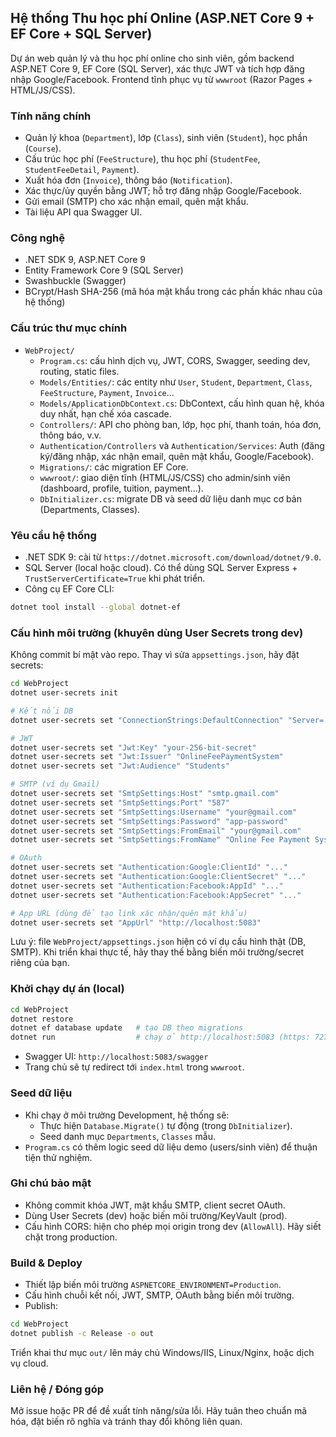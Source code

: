 ## Hệ thống Thu học phí Online (ASP.NET Core 9 + EF Core + SQL Server)

Dự án web quản lý và thu học phí online cho sinh viên, gồm backend ASP.NET Core 9, EF Core (SQL Server), xác thực JWT và tích hợp đăng nhập Google/Facebook. Frontend tĩnh phục vụ từ `wwwroot` (Razor Pages + HTML/JS/CSS).

### Tính năng chính
- Quản lý khoa (`Department`), lớp (`Class`), sinh viên (`Student`), học phần (`Course`).
- Cấu trúc học phí (`FeeStructure`), thu học phí (`StudentFee`, `StudentFeeDetail`, `Payment`).
- Xuất hóa đơn (`Invoice`), thông báo (`Notification`).
- Xác thực/ủy quyền bằng JWT; hỗ trợ đăng nhập Google/Facebook.
- Gửi email (SMTP) cho xác nhận email, quên mật khẩu.
- Tài liệu API qua Swagger UI.

### Công nghệ
- .NET SDK 9, ASP.NET Core 9
- Entity Framework Core 9 (SQL Server)
- Swashbuckle (Swagger)
- BCrypt/Hash SHA-256 (mã hóa mật khẩu trong các phần khác nhau của hệ thống)

### Cấu trúc thư mục chính
- `WebProject/`
  - `Program.cs`: cấu hình dịch vụ, JWT, CORS, Swagger, seeding dev, routing, static files.
  - `Models/Entities/`: các entity như `User`, `Student`, `Department`, `Class`, `FeeStructure`, `Payment`, `Invoice`...
  - `Models/ApplicationDbContext.cs`: DbContext, cấu hình quan hệ, khóa duy nhất, hạn chế xóa cascade.
  - `Controllers/`: API cho phòng ban, lớp, học phí, thanh toán, hóa đơn, thông báo, v.v.
  - `Authentication/Controllers` và `Authentication/Services`: Auth (đăng ký/đăng nhập, xác nhận email, quên mật khẩu, Google/Facebook).
  - `Migrations/`: các migration EF Core.
  - `wwwroot/`: giao diện tĩnh (HTML/JS/CSS) cho admin/sinh viên (dashboard, profile, tuition, payment...).
  - `DbInitializer.cs`: migrate DB và seed dữ liệu danh mục cơ bản (Departments, Classes).

### Yêu cầu hệ thống
- .NET SDK 9: cài từ `https://dotnet.microsoft.com/download/dotnet/9.0`.
- SQL Server (local hoặc cloud). Có thể dùng SQL Server Express + `TrustServerCertificate=True` khi phát triển.
- Công cụ EF Core CLI:
```bash
dotnet tool install --global dotnet-ef
```

### Cấu hình môi trường (khuyên dùng User Secrets trong dev)
Không commit bí mật vào repo. Thay vì sửa `appsettings.json`, hãy đặt secrets:
```bash
cd WebProject
dotnet user-secrets init

# Kết nối DB
dotnet user-secrets set "ConnectionStrings:DefaultConnection" "Server=.;Database=OnlineFeeDb;Trusted_Connection=True;TrustServerCertificate=True;MultipleActiveResultSets=True"

# JWT
dotnet user-secrets set "Jwt:Key" "your-256-bit-secret"
dotnet user-secrets set "Jwt:Issuer" "OnlineFeePaymentSystem"
dotnet user-secrets set "Jwt:Audience" "Students"

# SMTP (ví dụ Gmail)
dotnet user-secrets set "SmtpSettings:Host" "smtp.gmail.com"
dotnet user-secrets set "SmtpSettings:Port" "587"
dotnet user-secrets set "SmtpSettings:Username" "your@gmail.com"
dotnet user-secrets set "SmtpSettings:Password" "app-password"
dotnet user-secrets set "SmtpSettings:FromEmail" "your@gmail.com"
dotnet user-secrets set "SmtpSettings:FromName" "Online Fee Payment System"

# OAuth
dotnet user-secrets set "Authentication:Google:ClientId" "..."
dotnet user-secrets set "Authentication:Google:ClientSecret" "..."
dotnet user-secrets set "Authentication:Facebook:AppId" "..."
dotnet user-secrets set "Authentication:Facebook:AppSecret" "..."

# App URL (dùng để tạo link xác nhận/quên mật khẩu)
dotnet user-secrets set "AppUrl" "http://localhost:5083"
```

Lưu ý: file `WebProject/appsettings.json` hiện có ví dụ cấu hình thật (DB, SMTP). Khi triển khai thực tế, hãy thay thế bằng biến môi trường/secret riêng của bạn.

### Khởi chạy dự án (local)
```bash
cd WebProject
dotnet restore
dotnet ef database update   # tạo DB theo migrations
dotnet run                  # chạy ở http://localhost:5083 (https: 7274)
```

- Swagger UI: `http://localhost:5083/swagger`
- Trang chủ sẽ tự redirect tới `index.html` trong `wwwroot`.

### Seed dữ liệu
- Khi chạy ở môi trường Development, hệ thống sẽ:
  - Thực hiện `Database.Migrate()` tự động (trong `DbInitializer`).
  - Seed danh mục `Departments`, `Classes` mẫu.
- `Program.cs` có thêm logic seed dữ liệu demo (users/sinh viên) để thuận tiện thử nghiệm.

### Ghi chú bảo mật
- Không commit khóa JWT, mật khẩu SMTP, client secret OAuth.
- Dùng User Secrets (dev) hoặc biến môi trường/KeyVault (prod).
- Cấu hình CORS: hiện cho phép mọi origin trong dev (`AllowAll`). Hãy siết chặt trong production.

### Build & Deploy
- Thiết lập biến môi trường `ASPNETCORE_ENVIRONMENT=Production`.
- Cấu hình chuỗi kết nối, JWT, SMTP, OAuth bằng biến môi trường.
- Publish:
```bash
cd WebProject
dotnet publish -c Release -o out
```
Triển khai thư mục `out/` lên máy chủ Windows/IIS, Linux/Nginx, hoặc dịch vụ cloud.

### Liên hệ / Đóng góp
Mở issue hoặc PR để đề xuất tính năng/sửa lỗi. Hãy tuân theo chuẩn mã hóa, đặt biến rõ nghĩa và tránh thay đổi không liên quan.
